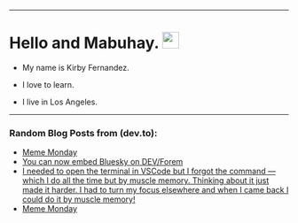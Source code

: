 
<img src="https://komarev.com/ghpvc/?username=kirbygit&style=flat-square&color=blue" alt=""/>

---
<h1>
  Hello and Mabuhay.
  <img src="https://media.giphy.com/media/hvRJCLFzcasrR4ia7z/giphy.gif" width="30px"/>
</h1>

- My name is Kirby Fernandez.

- I love to learn.

- I live in Los Angeles.

---

### Random Blog Posts from (dev.to):
<!-- BLOG-POST-LIST:START -->
- [Meme Monday](https://dev.to/ben/meme-monday-4mab)
- [You can now embed Bluesky on DEV/Forem](https://dev.to/devteam/you-can-now-embed-bluesky-on-devforem-2ak1)
- [I needed to open the terminal in VSCode but I forgot the command — which I do all the time but by muscle memory. Thinking about it just made it harder. I had to turn my focus elsewhere and when I came back I could do it by muscle memory!](https://dev.to/ben/i-needed-to-open-the-terminal-in-vscode-but-i-forgot-the-command-which-i-do-all-the-time-but-by-2429)
- [Meme Monday](https://dev.to/ben/meme-monday-4efm)
<!-- BLOG-POST-LIST:END -->
